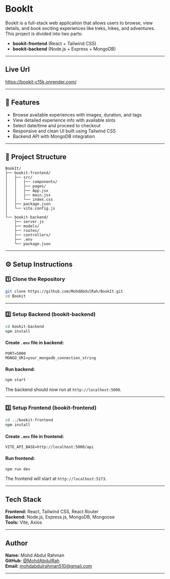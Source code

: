 # BookIt

Bookit is a full-stack web application that allows users to browse, view details, and book exciting experiences like treks, hikes, and adventures.  
This project is divided into two parts:
- **bookit-frontend** (React + Tailwind CSS)
- **bookit-backend** (Node.js + Express + MongoDB)

---

## Live Url

https://bookit-c15k.onrender.com/


---
## 🚀 Features

- Browse available experiences with images, duration, and tags  
- View detailed experience info with available slots  
- Select date/time and proceed to checkout  
- Responsive and clean UI built using Tailwind CSS  
- Backend API with MongoDB integration  

---

## 🧩 Project Structure

```
BookIt/
├── bookit-frontend/
│   ├── src/
│   │   ├── components/
│   │   ├── pages/
│   │   ├── App.jsx
│   │   ├── main.jsx
│   │   └── index.css
│   ├── package.json
│   └── vite.config.js
│
└── bookit-backend/
    ├── server.js
    ├── models/
    ├── routes/
    ├── controllers/
    ├── .env
    └── package.json
```

---

## ⚙️ Setup Instructions

### 1️⃣ Clone the Repository
```bash
git clone https://github.com/MohdAbdulRah/BookIt.git
cd Bookit
```

---

### 2️⃣ Setup Backend (bookit-backend)

```bash
cd bookit-backend
npm install
```

#### Create `.env` file in backend:
```
PORT=5000
MONGO_URI=your_mongodb_connection_string
```

#### Run backend:
```bash
npm start
```
The backend should now run at `http://localhost:5000`.

---

### 3️⃣ Setup Frontend (bookit-frontend)

```bash
cd ../bookit-frontend
npm install
```


#### Create `.env` file in frontend:
```
VITE_API_BASE=http://localhost:5000/api
```


#### Run frontend:
```bash
npm run dev
```
The frontend will start at `http://localhost:5173`.

---

##  Tech Stack

**Frontend:** React, Tailwind CSS, React Router  
**Backend:** Node.js, Express.js, MongoDB, Mongoose  
**Tools:** Vite, Axios  

---

##  Author

**Name:** Mohd Abdul Rahman  
**GitHub:** [@MohdAbdulRah](https://github.com/MohdAbdulRah)  
**Email:** mohdabdulrahman510@gmail.com  

---

